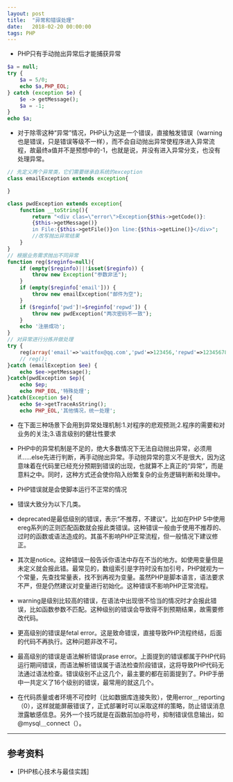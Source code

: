 ```yaml
---
layout: post
title:  "异常和错误处理"
date:   2018-02-20 00:00:00
tags: PHP
---
```


- PHP只有手动抛出异常后才能捕获异常

```php
$a = null;
try {
    $a = 5/0;
    echo $a,PHP_EOL;
} catch (exception $e) {
    $e -> getMessage();
    $a = -1;
}
echo $a;
```
- 对于除零这种“异常”情况，PHP认为这是一个错误，直接触发错误（warning也是错误，只是错误等级不一样），而不会自动抛出异常使程序进入异常流程，故最终a值并不是预想中的-1，也就是说，并没有进入异常分支，也没有处理异常。

```php
// 先定义两个异常类，它们需要继承自系统的exception
class emailException extends exception{

}

class pwdException extends exception{
    function __toString(){
        return "<div clas=\"error\">Exception{$this->getCode()}:
        {$this->getMessage()}
        in File:{$this->getFile()}on line:{$this->getLine()}</div>";
        //改写抛出异常结果
    }
}
// 根据业务需求抛出不同异常
function reg($reginfo=null){
    if (empty($reginfo)||!isset($reginfo)) {
        throw new Exception("参数非法");
    }
    if (empty($reginfo['email'])) {
        throw new emailException("邮件为空");
    }
    if ($reginfo['pwd']!=$reginfo['repwd']) {
        throw new pwdException("两次密码不一致");
    }
    echo '注册成功';
}
// 对异常进行分拣并做处理
try {
    reg(array('email'=>'waitfox@qq.com','pwd'=>123456,'repwd'=>12345678));
    // reg();
}catch (emailException $ee) {
    echo $ee->getMessage();
}catch(pwdException $ep){
    echo $ep;
    echo PHP_EOL,'特殊处理';
}catch(Exception $e){
    echo $e->getTraceAsString();
    echo PHP_EOL,'其他情况，统一处理';
```

- 在下面三种场景下会用到异常处理机制:1.对程序的悲观预测;2.程序的需要和对业务的关注;3.语言级别的健壮性要求
- PHP中的异常机制是不足的，绝大多数情况下无法自动抛出异常，必须用if……else先进行判断，再手动抛出异常。手动抛异常的意义不是很大，因为这意味着在代码里已经充分预期到错误的出现，也就算不上真正的“异常”，而是意料之中。同时，这种方式还会使你陷入纷繁复杂的业务逻辑判断和处理中。

- PHP错误就是会使脚本运行不正常的情况

- 错误大致分为以下几类。
- deprecated是最低级别的错误，表示“不推荐，不建议”。比如在PHP 5中使用ereg系列的正则匹配函数就会报此类错误。这种错误一般由于使用不推荐的、过时的函数或语法造成的。其虽不影响PHP正常流程，但一般情况下建议修正。
- 其次是notice。这种错误一般告诉你语法中存在不当的地方。如使用变量但是未定义就会报此错。最常见的，数组索引是字符时没有加引号，PHP就视为一个常量，先查找常量表，找不到再视为变量。虽然PHP是脚本语言，语法要求不严，但是仍然建议对变量进行初始化。这种错误不影响PHP正常流程。
- warning是级别比较高的错误，在语法中出现很不恰当的情况时才会报此错误，比如函数参数不匹配。这种级别的错误会导致得不到预期结果，故需要修改代码。
- 更高级别的错误是fetal error。这是致命错误，直接导致PHP流程终结，后面的代码不再执行。这种问题非改不可。
- 最高级别的错误是语法解析错误prase error。上面提到的错误都属于PHP代码运行期间错误，而语法解析错误属于语法检查阶段错误，这将导致PHP代码无法通过语法检查。错误级别不止这几个，最主要的都在前面提到了。PHP手册中一共定义了16个级别的错误，最常用的就这几个。

- 在代码质量或者环境不可控时（比如数据库连接失败），使用error＿reporting（0），这样就能屏蔽错误了，正式部署时可以采取这样的策略，防止错误消息泄露敏感信息。另外一个技巧就是在函数前加@符号，抑制错误信息输出，如@mysql＿connect（）。

---

## 参考资料

* [PHP核心技术与最佳实践]
